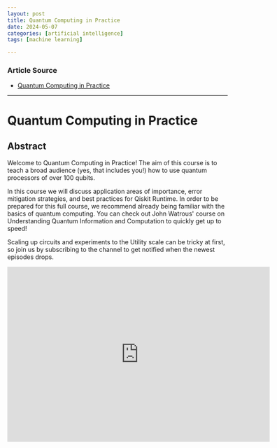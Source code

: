 ```yaml
---
layout: post
title: Quantum Computing in Practice 
date: 2024-05-07
categories: [artificial intelligence]
tags: [machine learning]

---
```


### Article Source


* [Quantum Computing in Practice](https://www.youtube.com/watch?v=sVRpKhCfKRI)

---


# Quantum Computing in Practice


## Abstract

Welcome to Quantum Computing in Practice! The aim of this course is to teach a broad audience (yes, that includes you!) how to use quantum processors of over 100 qubits.

In this course we will discuss application areas of importance, error mitigation strategies, and best practices for Qiskit Runtime. In order to be prepared for this full course, we recommend already being familiar with the basics of quantum computing. You can check out John Watrous' course on Understanding Quantum Information and Computation to quickly get up to speed!

Scaling up circuits and experiments to the Utility scale can be tricky at first, so join us by subscribing to the channel to get notified when the newest episodes drops.

<iframe width="600" height="400" src="https://www.youtube.com/embed/sVRpKhCfKRI?si=OGsngTNmF64MTUQV" title="YouTube video player" frameborder="0" allow="accelerometer; autoplay; clipboard-write; encrypted-media; gyroscope; picture-in-picture; web-share" referrerpolicy="strict-origin-when-cross-origin" allowfullscreen></iframe>